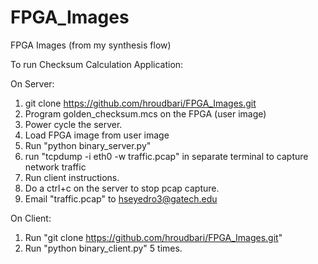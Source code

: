 # FPGA_Images
FPGA Images (from my synthesis flow)

To run Checksum Calculation Application:

On Server:
1. git clone https://github.com/hroudbari/FPGA_Images.git
2. Program golden_checksum.mcs on the FPGA (user image)
3. Power cycle the server.
4. Load FPGA image from user image
5. Run "python binary_server.py"
6. run "tcpdump -i eth0 -w traffic.pcap" in separate terminal to capture network traffic 
7. Run client instructions.
8. Do a ctrl+c on the server to stop pcap capture.
9. Email "traffic.pcap" to hseyedro3@gatech.edu


On Client:
1. Run "git clone https://github.com/hroudbari/FPGA_Images.git"
2. Run "python binary_client.py" 5 times.
